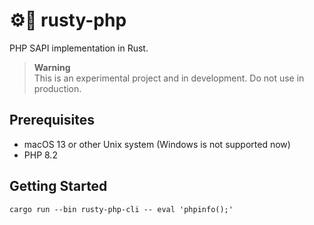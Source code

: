 # ⚙️🐘 rusty-php
PHP SAPI implementation in Rust.

> **Warning**  
> This is an experimental project and in development.
> Do not use in production.

## Prerequisites
- macOS 13 or other Unix system (Windows is not supported now)
- PHP 8.2

## Getting Started
```shell
cargo run --bin rusty-php-cli -- eval 'phpinfo();'
```
